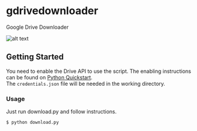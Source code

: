 # gdrivedownloader
Google Drive Downloader

![alt text](https://github.com/duytran1406/gdrivedownloader/blob/master/myDl.png?raw=true)


## Getting Started

You need to enable the Drive API to use the script.
The enabling instructions can be found on [Python Quickstart](https://github.com/NHT13072003).<br/>
The `credentials.json` file will be needed in the working directory.

### Usage

Just run download.py and follow instructions.

```
$ python download.py
```
